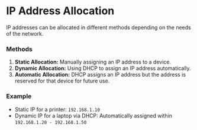# IP Address Allocation

IP addresses can be allocated in different methods depending on the needs of the network.

### Methods
1. **Static Allocation:** Manually assigning an IP address to a device.
2. **Dynamic Allocation:** Using DHCP to assign an IP address automatically.
3. **Automatic Allocation:** DHCP assigns an IP address but the address is reserved for that device for future use.

### Example
- Static IP for a printer: `192.168.1.10`
- Dynamic IP for a laptop via DHCP: Automatically assigned within `192.168.1.20 - 192.168.1.50`
